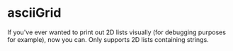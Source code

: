 # asciiGrid
If you've ever wanted to print out 2D lists visually (for debugging purposes for example), now you can. Only supports 2D lists containing strings.
